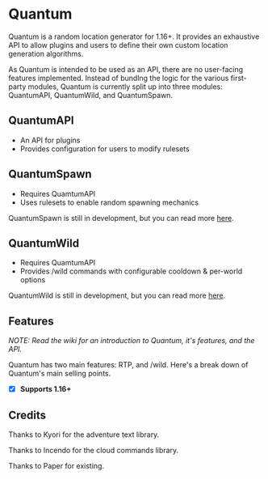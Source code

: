 # Quantum

Quantum is a random location generator for 1.16+. It provides an exhaustive API to allow plugins and users to define their own custom location generation algorithms.

As Quantum is intended to be used as an API, there are no user-facing features implemented. Instead of bundlng the logic for the various first-party modules, Quantum is currently split up into three modules: QuantumAPI, QuantumWild, and QuantumSpawn.

## QuantumAPI
- An API for plugins
- Provides configuration for users to modify rulesets

## QuantumSpawn
- Requires QuamtumAPI
- Uses rulesets to enable random spawning mechanics

QuantumSpawn is still in development, but you can read more [here](#).

## QuantumWild
- Requires QuamtumAPI
- Provides /wild commands with configurable cooldown & per-world options

QuantumWild is still in development, but you can read more [here](#).

## Features

_NOTE: Read the wiki for an introduction to Quantum, it's features, and the API._

Quantum has two main features: RTP, and /wild. Here's a break down of Quantum's main selling points.

- [x] **Supports 1.16+**
    
## Credits

Thanks to Kyori for the adventure text library.

Thanks to Incendo for the cloud commands library.

Thanks to Paper for existing.
